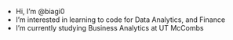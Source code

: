 - Hi, I’m @biagi0
- I’m interested in learning to code for Data Analytics, and Finance
- I’m currently studying Business Analytics at UT McCombs

<!---
biagi0/biagi0 is a ✨ special ✨ repository because its `README.md` (this file) appears on your GitHub profile.
You can click the Preview link to take a look at your changes.
--->
